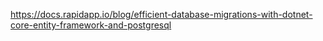 https://docs.rapidapp.io/blog/efficient-database-migrations-with-dotnet-core-entity-framework-and-postgresql
